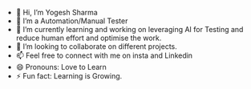- 👋 Hi, I’m Yogesh Sharma
- 👀 I’m a Automation/Manual Tester
- 🌱 I’m currently learning and working on leveraging AI for Testing and reduce human effort and optimise the work.
- 💞️ I’m looking to collaborate on different projects.
- 📫 Feel free to connect with me on insta and Linkedin
- 😄 Pronouns: Love to Learn
- ⚡ Fun fact: Learning is Growing.

<!---
testwithyogesh/testwithyogesh is a ✨ special ✨ repository because its `README.md` (this file) appears on your GitHub profile.
You can click the Preview link to take a look at your changes.
--->
